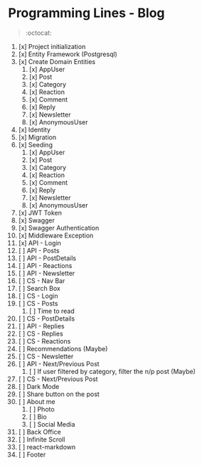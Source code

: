 # Programming Lines - Blog

> :octocat:

1. [x] Project initialization
2. [x] Entity Framework (Postgresql)
3. [x] Create Domain Entities
   1. [x]  AppUser
   2. [x]  Post
   3. [x]  Category
   4. [x]  Reaction
   5. [x]  Comment
   6. [x]  Reply
   7. [x]  Newsletter
   8. [x]  AnonymousUser
4. [x] Identity
5. [x] Migration
6. [x] Seeding
   1. [x]  AppUser
   2. [x]  Post
   3. [x]  Category
   4. [x]  Reaction
   5. [x]  Comment
   6. [x]  Reply
   7. [x]  Newsletter
   8. [x]  AnonymousUser
7. [x] JWT Token
8. [x] Swagger
9. [x] Swagger Authentication
10. [x] Middleware Exception
11. [x] API - Login
12. [ ] API - Posts
13. [ ] API - PostDetails
14. [ ] API - Reactions
15. [ ] API - Newsletter
16. [ ] CS - Nav Bar
17. [ ] Search Box
18. [ ] CS - Login  
19. [ ] CS - Posts
    1.  [ ] Time to read
20. [ ] CS - PostDetails
21. [ ] API - Replies
22. [ ] CS - Replies
23. [ ] CS - Reactions
24. [ ] Recommendations (Maybe)
25. [ ] CS - Newsletter
26. [ ] API - Next/Previous Post
    1.  [ ] If user filtered by category, filter the n/p post (Maybe)
27. [ ] CS - Next/Previous Post
28. [ ] Dark Mode
29. [ ] Share button on the post
30. [ ] About me
    1.  [ ] Photo
    2.  [ ] Bio
    3.  [ ] Social Media
31. [ ] Back Office
32. [ ] Infinite Scroll
33. [ ] react-markdown
34. [ ] Footer

